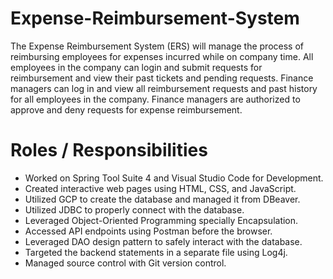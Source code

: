 # Expense-Reimbursement-System
The Expense Reimbursement System (ERS) will manage the process of reimbursing employees for expenses incurred while on company time. All employees in the company can login and submit requests for reimbursement and view their past tickets and pending requests. Finance managers can log in and view all reimbursement requests and past history for all employees in the company. Finance managers are authorized to approve and deny requests for expense reimbursement.

# Roles / Responsibilities 
- Worked on Spring Tool Suite 4 and Visual Studio Code for Development.
- Created interactive web pages using HTML, CSS, and JavaScript.
- Utilized GCP to create the database and managed it from DBeaver.
- Utilized JDBC to properly connect with the database.
- Leveraged Object-Oriented Programming specially Encapsulation.
- Accessed API endpoints using Postman before the browser.
- Leveraged DAO design pattern to safely interact with the database.
- Targeted the backend statements in a separate file using Log4j.
- Managed source control with Git version control.
